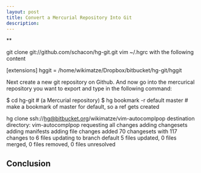 ```yaml
---
layout: post
title: Convert a Mercurial Repository Into Git
description:
---
```

**


git clone  git://github.com/schacon/hg-git.git
vim ~/.hgrc with the following content

  [extensions]
  hggit = /home/wikimatze/Dropbox/bitbucket/hg-git/hggit

Next create a new git repository on Github. And now go into the mercurical repository you want to export and type in
the following command:

$ cd hg-git # (a Mercurial repository)
$ hg bookmark -r default master # make a bookmark of master for default, so a ref gets created

hg clone ssh://hg@bitbucket.org/wikimatze/vim-autocomplpop
destination directory: vim-autocomplpop
requesting all changes
adding changesets
adding manifests
adding file changes
added 70 changesets with 117 changes to 6 files
updating to branch default
5 files updated, 0 files merged, 0 files removed, 0 files unresolved


## Conclusion


